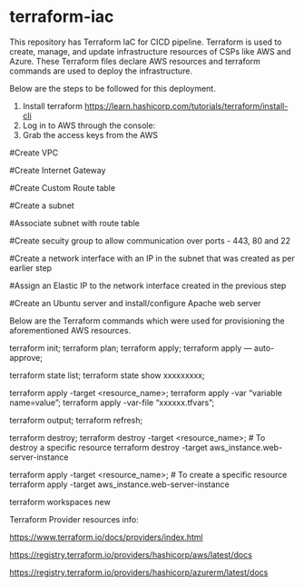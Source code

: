 # terraform-iac
This repository has Terraform IaC for CICD pipeline. Terraform is used to create, manage, and update infrastructure resources of CSPs like AWS and Azure.
These Terraform files declare AWS resources and terraform commands are used to deploy the infrastructure.



Below are the steps to be followed for this deployment.

1. Install terraform https://learn.hashicorp.com/tutorials/terraform/install-cli
2. Log in to AWS through the console:
3. Grab the access keys from the AWS 

#Create VPC

#Create Internet Gateway

#Create Custom Route table

#Create a subnet

#Associate subnet with route table

#Create secuity group to allow communication over ports - 443, 80 and 22

#Create a network interface with an IP in the subnet that was created as per earlier step

#Assign an Elastic IP to the network interface created in the previous step

#Create an Ubuntu server and install/configure Apache web server



Below are the Terraform commands which were used for provisioning the aforementioned AWS resources.

terraform init;
terraform plan;
terraform apply;
terraform apply — auto-approve;

terraform state list;
terraform state show xxxxxxxxx;

terraform apply -target <resource_name>;
terraform apply -var “variable name=value”;
terraform apply -var-file “xxxxxx.tfvars”;

terraform output;
terraform refresh;

terraform destroy;
terraform destroy -target <resource_name>; # To destroy a specific resource
terraform destroy -target aws_instance.web-server-instance

terraform apply -target <resource_name>; # To create a specific resource
terraform apply -target aws_instance.web-server-instance  

terraform workspaces new <Environment Name>





Terraform Provider resources info:

https://www.terraform.io/docs/providers/index.html

https://registry.terraform.io/providers/hashicorp/aws/latest/docs

https://registry.terraform.io/providers/hashicorp/azurerm/latest/docs
